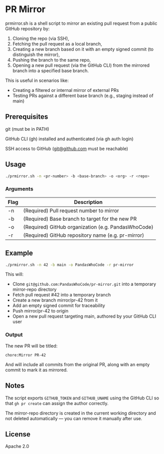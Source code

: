 # PR Mirror

prmirror.sh is a shell script to mirror an existing pull request from a public GitHub repository by:

1. Cloning the repo (via SSH),
2. Fetching the pull request as a local branch,
3. Creating a new branch based on it with an empty signed commit (to distinguish the mirror),
4. Pushing the branch to the same repo,
5. Opening a new pull request (via the GitHub CLI) from the mirrored branch into a specified base branch.

This is useful in scenarios like:

- Creating a filtered or internal mirror of external PRs
- Testing PRs against a different base branch (e.g., staging instead of main)

## Prerequisites

git (must be in PATH)

GitHub CLI (gh) installed and authenticated (via gh auth login)

SSH access to GitHub (git@github.com must be reachable)

## Usage

```bash
./prmirror.sh -n <pr-number> -b <base-branch> -o <org> -r <repo>
```

### Arguments

| Flag | Description                                         |
| ---- | --------------------------------------------------- |
| -n   | (Required) Pull request number to mirror            |
| -b   | (Required) Base branch to target for the new PR     |
| -o   | (Required) GitHub organization (e.g. PandasWhoCode) |
| -r   | (Required) GitHub repository name (e.g. pr-mirror)  |

## Example

```bash
./prmirror.sh -n 42 -b main -o PandasWhoCode -r pr-mirror
```

This will:

- Clone `git@github.com:PandasWhoCode/pr-mirror.git` into a temporary mirror-repo directory
- Fetch pull request #42 into a temporary branch
- Create a new branch mirror/pr-42 from it
- Add an empty signed commit for traceability
- Push mirror/pr-42 to origin
- Open a new pull request targeting main, authored by your GitHub CLI user

### Output

The new PR will be titled:

```text
chore:Mirror PR-42
```

And will include all commits from the original PR, along with an empty commit to mark it as mirrored.

## Notes

The script exports `GITHUB_TOKEN` and `GITHUB_UNAME` using the GitHub CLI so that `gh pr create` can assign the author correctly.

The mirror-repo directory is created in the current working directory and not deleted automatically — you can remove it manually after use.

## License

Apache 2.0

